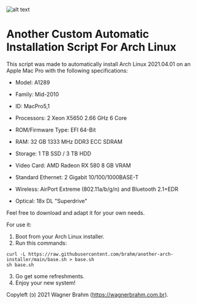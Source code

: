 ![alt text][logo]

# Another Custom Automatic Installation Script For Arch Linux


This script was made to automatically install Arch Linux 2021.04.01 on an Apple Mac Pro with the following specifications: 


- Model: A1289
- Family: Mid-2010
- ID: MacPro5,1


- Processors: 2 Xeon X5650 2.66 GHz 6 Core
- ROM/Firmware Type: EFI 64-Bit
- RAM: 32 GB 1333 MHz DDR3 ECC SDRAM
- Storage: 1 TB SSD / 3 TB HDD
- Video Card: AMD Radeon RX 580 8 GB VRAM
- Standard Ethernet: 2 Gigabit 10/100/1000BASE-T
- Wireless: AirPort Extreme (802.11a/b/g/n) and Bluetooth 2.1+EDR
- Optical: 18x DL "Superdrive"


Feel free to download and adapt it for your own needs.


For use it:

1. Boot from your Arch Linux installer.
2. Run this commands:

```
curl -L https://raw.githubusercontent.com/brahm/another-arch-installer/main/base.sh > base.sh
sh base.sh
```
3. Go get some refreshments.
4. Enjoy your new system!



Copyleft (ɔ) 2021 Wagner Brahm (https://wagnerbrahm.com.br).

[logo]: https://archlinux.org/static/logos/archlinux-logo-black-90dpi.0c696e9c0d84.png "Arch Linux"
